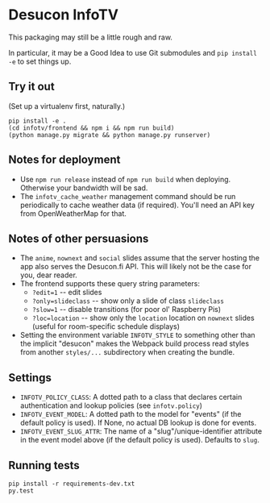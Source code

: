 Desucon InfoTV
==============

This packaging may still be a little rough and raw.

In particular, it may be a Good Idea to use Git submodules
and `pip install -e` to set things up.

Try it out
----------

(Set up a virtualenv first, naturally.)

```
pip install -e .
(cd infotv/frontend && npm i && npm run build)
(python manage.py migrate && python manage.py runserver)
```

Notes for deployment
--------------------

* Use `npm run release` instead of `npm run build`
  when deploying.  Otherwise your bandwidth will be sad.
* The `infotv_cache_weather` management command should be run
  periodically to cache weather data (if required).
  You'll need an API key from OpenWeatherMap for that.

Notes of other persuasions
--------------------------

* The `anime`, `nownext` and `social` slides assume that the server
  hosting the app also serves the Desucon.fi API.  This will likely
  not be the case for you, dear reader.
* The frontend supports these query string parameters:
  * `?edit=1` -- edit slides
  * `?only=slideclass` -- show only a slide of class `slideclass`
  * `?slow=1` -- disable transitions (for poor ol' Raspberry Pis)
  * `?loc=location` -- show only the `location` location on `nownext`
    slides (useful for room-specific schedule displays)
* Setting the environment variable `INFOTV_STYLE` to something other than
  the implicit "desucon" makes the Webpack build process read styles
  from another `styles/...` subdirectory when creating the bundle.

Settings
--------

* `INFOTV_POLICY_CLASS`:
  A dotted path to a class that declares certain
  authentication and lookup policies (see `infotv.policy`)
* `INFOTV_EVENT_MODEL`:
  A dotted path to the model for "events" (if the default policy is used).
  If None, no actual DB lookup is done for events.
* `INFOTV_EVENT_SLUG_ATTR`:
  The name of a "slug"/unique-identifier attribute in the event model above
  (if the default policy is used).  Defaults to `slug`.

Running tests
-------------

```
pip install -r requirements-dev.txt
py.test
```

